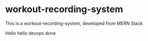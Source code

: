 # workout-recording-system

This is a workout-recording-system, developed from MERN Stack

Hello hello devops done
